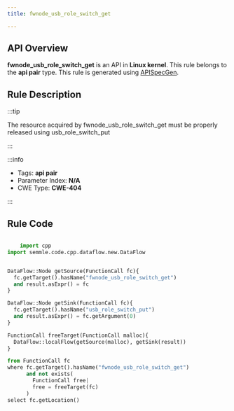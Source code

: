 ```yaml
---
title: fwnode_usb_role_switch_get

---
```



## API Overview
**fwnode_usb_role_switch_get** is an API in **Linux kernel**. This rule belongs to the **api pair** type. This rule is generated using [APISpecGen](../../tools/APISpecGen).
## Rule Description

:::tip

The resource acquired by fwnode_usb_role_switch_get must be properly released using usb_role_switch_put

:::

:::info

- Tags: **api pair**
- Parameter Index: **N/A**
- CWE Type: **CWE-404**

:::

## Rule Code
```python

    import cpp
import semmle.code.cpp.dataflow.new.DataFlow


DataFlow::Node getSource(FunctionCall fc){
  fc.getTarget().hasName("fwnode_usb_role_switch_get")
  and result.asExpr() = fc
}

DataFlow::Node getSink(FunctionCall fc){
  fc.getTarget().hasName("usb_role_switch_put")
  and result.asExpr() = fc.getArgument(0)
}

FunctionCall freeTarget(FunctionCall malloc){
  DataFlow::localFlow(getSource(malloc), getSink(result))
}

from FunctionCall fc
where fc.getTarget().hasName("fwnode_usb_role_switch_get")
      and not exists(
        FunctionCall free| 
        free = freeTarget(fc)
      )
select fc.getLocation()

    
```